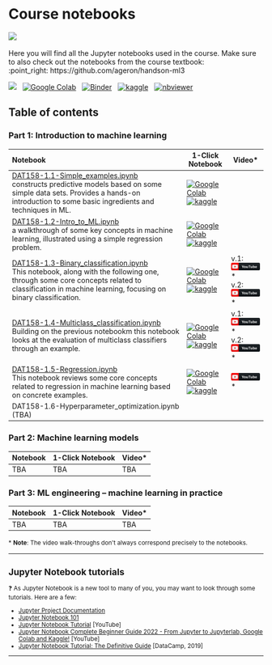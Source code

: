 
# Course notebooks
<p><img width=40% src="https://camo.githubusercontent.com/9503e54cf4a17e4096f5d428569b641f29b2372ca2543a15a6893aba107412a4/68747470733a2f2f63646e2e6f7265696c6c797374617469632e636f6d2f656e2f6173736574732f312f6576656e742f3237312f6a75706e79323031375f706f77657265645f62795f6c6f676f2e706e67">
</p>

<p>
Here you will find all the Jupyter notebooks used in the course. Make sure to also check out the notebooks from the course textbook: <br>:point_right: https://github.com/ageron/handson-ml3 
</p>

<p>

[<img src="https://deepnote.com/buttons/launch-in-deepnote-small.svg">](https://deepnote.com/launch?url=https%3A%2F%2Fgithub.com%2FHVL-ML%2FDAT158) &nbsp;  [![Google Colab](https://colab.research.google.com/assets/colab-badge.svg)](https://colab.research.google.com/github/HVL-ML/DAT158/blob/main/) &nbsp; [![Binder](https://mybinder.org/badge_logo.svg)](https://mybinder.org/v2/gh/HVL-ML/DAT158/HEAD) &nbsp; [![kaggle](https://camo.githubusercontent.com/a08ca511178e691ace596a95d334f73cf4ce06e83a5c4a5169b8bb68cac27bef/68747470733a2f2f6b6167676c652e636f6d2f7374617469632f696d616765732f6f70656e2d696e2d6b6167676c652e737667)](https://www.kaggle.com/alexanderlundervold/code) &nbsp; [![nbviewer](https://raw.githubusercontent.com/jupyter/design/master/logos/Badges/nbviewer_badge.svg)](https://nbviewer.org/github/HVL-ML/DAT158/tree/main/notebooks)
</p>

## Table of contents 


### Part 1: Introduction to machine learning

| Notebook    |      1-Click Notebook      |    Video*   |
|:----------|------|-------|
| [DAT158-1.1-Simple_examples.ipynb](https://nbviewer.org/github/HVL-ML/DAT158/blob/main/notebooks/DAT158-1.1-Simple_examples.ipynb)<br>constructs predictive models based on some simple data sets. Provides a hands-on introduction to some basic ingredients and techniques in ML. |[![Google Colab](https://colab.research.google.com/assets/colab-badge.svg)](https://colab.research.google.com/github/HVL-ML/DAT158/blob/main/notebooks/DAT158-1.1-Simple_examples.ipynb)<br>[![kaggle](https://camo.githubusercontent.com/a08ca511178e691ace596a95d334f73cf4ce06e83a5c4a5169b8bb68cac27bef/68747470733a2f2f6b6167676c652e636f6d2f7374617469632f696d616765732f6f70656e2d696e2d6b6167676c652e737667)](https://www.kaggle.com/alexanderlundervold/2023-dat158-1-1-simple-examples-ipynb)  | 
| [DAT158-1.2-Intro_to_ML.ipynb](https://nbviewer.org/github/HVL-ML/DAT158/blob/main/notebooks/DAT158-1.2-Intro_to_ML.ipynb)<br>a walkthrough of some key concepts in machine learning, illustrated using a simple regression problem. |[![Google Colab](https://colab.research.google.com/assets/colab-badge.svg)](https://colab.research.google.com/github/HVL-ML/DAT158/blob/master/notebooks/DAT158-1.2-extra-Intro_to_ML.ipynb) <br> [![kaggle](https://camo.githubusercontent.com/a08ca511178e691ace596a95d334f73cf4ce06e83a5c4a5169b8bb68cac27bef/68747470733a2f2f6b6167676c652e636f6d2f7374617469632f696d616765732f6f70656e2d696e2d6b6167676c652e737667)](https://www.kaggle.com/alexanderlundervold/2023-dat158-1-2-intro-to-ml-ipynb)  | 
| [DAT158-1.3-Binary_classification.ipynb](https://nbviewer.org/github/HVL-ML/DAT158/blob/main/notebooks/DAT158-1.3-Binary_classification.ipynb)<br>This notebook, along with the following one, through some core concepts related to classification in machine learning, focusing on binary classification. |[![Google Colab](https://colab.research.google.com/assets/colab-badge.svg)](https://colab.research.google.com/github/HVL-ML/DAT158/blob/main/notebooks/DAT158-1.3-Binary_classification.ipynb)<br>[![kaggle](https://camo.githubusercontent.com/a08ca511178e691ace596a95d334f73cf4ce06e83a5c4a5169b8bb68cac27bef/68747470733a2f2f6b6167676c652e636f6d2f7374617469632f696d616765732f6f70656e2d696e2d6b6167676c652e737667)](https://www.kaggle.com/alexanderlundervold/2023-dat158-1-3-binary-classification-ipynb)  |  v.1: &nbsp;[![YouTube](assets/youtube_button.png)](https://youtu.be/FawH8z9qMGw?si=JKUPyM9sHVhB2J9N&t=1124)\*<br> v.2: &nbsp;[![YouTube](assets/youtube_button.png)](https://www.youtube.com/watch?v=rgBShN-KXxo)\* 
| [DAT158-1.4-Multiclass_classification.ipynb](https://nbviewer.org/github/HVL-ML/DAT158/blob/main/notebooks/DAT158-1.4-Multiclass_classification.ipynb)<br>Building on the previous notebookm this notebook looks at the evaluation of multiclass classifiers through an example. |[![Google Colab](https://colab.research.google.com/assets/colab-badge.svg)](https://colab.research.google.com/github/HVL-ML/DAT158/blob/main/notebooks/DAT158-1.4-Multiclass_classification.ipynb)<br>[![kaggle](https://camo.githubusercontent.com/a08ca511178e691ace596a95d334f73cf4ce06e83a5c4a5169b8bb68cac27bef/68747470733a2f2f6b6167676c652e636f6d2f7374617469632f696d616765732f6f70656e2d696e2d6b6167676c652e737667)](https://www.kaggle.com/alexanderlundervold/2023-dat158-1-4-multiclass-classification-ipynb)  | v.1:&nbsp; [![YouTube](assets/youtube_button.png)](https://youtu.be/FawH8z9qMGw?si=TX4JebX6_RWkzdvX&t=3837)\* <br>v.2: &nbsp;[![YouTube](assets/youtube_button.png)](https://www.youtube.com/watch?v=4H4owf7WvQI)\*
|[DAT158-1.5-Regression.ipynb](https://nbviewer.org/github/HVL-ML/DAT158/blob/main/notebooks/DAT158-1.5-Regression.ipynb)<br>This notebook reviews some core concepts related to regression in machine learning based on concrete examples.|[![Google Colab](https://colab.research.google.com/assets/colab-badge.svg)](https://colab.research.google.com/github/HVL-ML/DAT158/blob/master/notebooks/DAT158-1.5-Regression.ipynb)<br>[![kaggle](https://camo.githubusercontent.com/a08ca511178e691ace596a95d334f73cf4ce06e83a5c4a5169b8bb68cac27bef/68747470733a2f2f6b6167676c652e636f6d2f7374617469632f696d616765732f6f70656e2d696e2d6b6167676c652e737667)](https://www.kaggle.com/alexanderlundervold/2023-dat158-1-5-regression-ipynb)| [![YouTube](assets/youtube_button.png)](https://youtu.be/FawH8z9qMGw?si=wr_JRoCeRdWVi1lT&t=4363)\*
|DAT158-1.6-Hyperparameter_optimization.ipynb (TBA)||
  

### Part 2: Machine learning models
| Notebook    |      1-Click Notebook      |    Video*   |
|:----------|------|-------|
| TBA | TBA | TBA

### Part 3: ML engineering &ndash; machine learning in practice
| Notebook    |      1-Click Notebook      |    Video*   |
|:----------|------|-------|
| TBA | TBA | TBA


<small>* **Note**: The video walk-throughs don't always correspond precisely to the notebooks.

---

## Jupyter Notebook tutorials

:question: As Jupyter Notebook is a new tool to many of you, you may want to look through some tutorials. Here are a few: 
* [Jupyter Project Documentation](https://docs.jupyter.org/en/latest/)
* [Jupyter Notebook 101](https://www.kaggle.com/code/jhoward/jupyter-notebook-101)
* [Jupyter Notebook Tutorial](https://www.youtube.com/watch?v=DKiI6NfSIe8) [YouTube]
* [Jupyter Notebook Complete Beginner Guide 2022 - From Jupyter to Jupyterlab, Google Colab and Kaggle!](https://www.youtube.com/watch?v=5pf0_bpNbkw) [YouTube]
* [Jupyter Notebook Tutorial: The Definitive Guide](https://www.datacamp.com/community/tutorials/tutorial-jupyter-notebook) [DataCamp, 2019]

---
